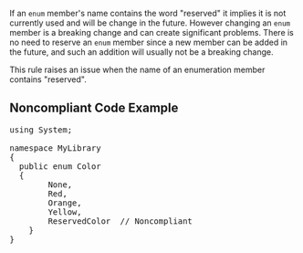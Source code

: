 If an `enum` member's name contains the word "reserved" it implies it is not currently used and will be change in the future. However
changing an `enum` member is a breaking change and can create significant problems. There is no need to reserve an `enum` member
since a new member can be added in the future, and such an addition will usually not be a breaking change.

This rule raises an issue when the name of an enumeration member contains "reserved".

## Noncompliant Code Example

<pre>
using System;

namespace MyLibrary
{
  public enum Color
  {
        None,
        Red,
        Orange,
        Yellow,
        ReservedColor  // Noncompliant
    }
}
</pre>